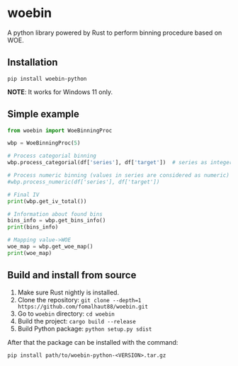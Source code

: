 # woebin

A python library powered by Rust to perform binning procedure based on WOE.

## Installation

```
pip install woebin-python
```

**NOTE**: It works for Windows 11 only.

## Simple example

```python
from woebin import WoeBinningProc

wbp = WoeBinningProc(5)

# Process categorial binning
wbp.process_categorial(df['series'], df['target'])  # series as integers, target as 0-1 or boolean

# Process numeric binning (values in series are considered as numeric)
#wbp.process_numeric(df['series'], df['target'])

# Final IV
print(wbp.get_iv_total())

# Information about found bins
bins_info = wbp.get_bins_info()
print(bins_info)

# Mapping value->WOE
woe_map = wbp.get_woe_map()
print(woe_map)
```

## Build and install from source

1. Make sure Rust nightly is installed.
2. Clone the repository: `git clone --depth=1 https://github.com/fomalhaut88/woebin.git`
3. Go to `woebin` directory: `cd woebin`
4. Build the project: `cargo build --release`
5. Build Python package: `python setup.py sdist`

After that the package can be installed with the command:

```
pip install path/to/woebin-python-<VERSION>.tar.gz
```
